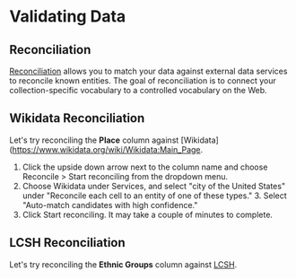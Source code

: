 # Validating Data

## Reconciliation

[Reconciliation](http://freeyourmetadata.org/reconciliation/) allows you to match your data against external data services to reconcile known entities. The goal of reconciliation is to connect your collection-specific vocabulary to a controlled vocabulary on the Web.

## Wikidata Reconciliation

Let's try reconciling the **Place** column against [Wikidata](https://www.wikidata.org/wiki/Wikidata:Main_Page. 

1. Click the upside down arrow next to the column name and choose Reconcile > Start reconciling from the dropdown menu. 
2. Choose Wikidata under Services, and select "city of the United States" under "Reconcile each cell to an entity of one of these types." 3. Select "Auto-match candidates with high confidence." 
4. Click Start reconciling. It may take a couple of minutes to complete.

## LCSH Reconciliation

Let's try reconciling the **Ethnic Groups** column against [LCSH](http://id.loc.gov/authorities/subjects.html). 
